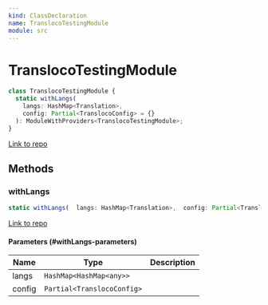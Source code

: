 ```yaml
---
kind: ClassDeclaration
name: TranslocoTestingModule
module: src
---
```


# TranslocoTestingModule

```ts
class TranslocoTestingModule {
  static withLangs(
    langs: HashMap<Translation>,
    config: Partial<TranslocoConfig> = {}
  ): ModuleWithProviders<TranslocoTestingModule>;
}
```

[Link to repo](https://github.com/ngneat/transloco/blob/master/projects/ngneat/transloco/src/lib/transloco-testing.module.ts#L17-L48)

## Methods

### withLangs

```ts
static withLangs(  langs: HashMap<Translation>,  config: Partial<TranslocoConfig> = {} ): ModuleWithProviders<TranslocoTestingModule>;
```

[Link to repo](https://github.com/ngneat/transloco/blob/master/projects/ngneat/transloco/src/lib/transloco-testing.module.ts#L21-L47)

#### Parameters (#withLangs-parameters)

| Name   | Type                       | Description |
| ------ | -------------------------- | ----------- |
| langs  | `HashMap<HashMap<any>>`    |             |
| config | `Partial<TranslocoConfig>` |             |
